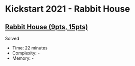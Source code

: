 # Kickstart 2021 - Rabbit House

## [Rabbit House (9pts, 15pts)](https://codingcompetitions.withgoogle.com/kickstart/round/0000000000436140/000000000068cb14)

Solved

* Time: 22 minutes
* Complexity: -
* Memory: -

